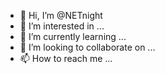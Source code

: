 - 👋 Hi, I’m @NETnight
- 👀 I’m interested in ...
- 🌱 I’m currently learning ...
- 💞️ I’m looking to collaborate on ...
- 📫 How to reach me ...

<!---
NETnight/NETnight is a ✨ special ✨ repository because its `README.md` (this file) appears on your GitHub profile.
You can click the Preview link to take a look at your changes.
--->

